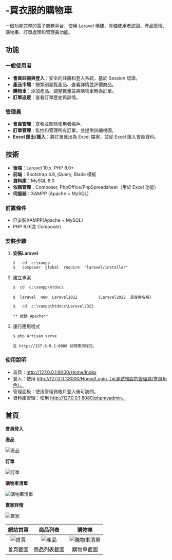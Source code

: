 # -買衣服的購物車
一個功能完整的電子商務平台，使用 Laravel 構建，具備使用者認證、產品管理、購物車、訂單處理和管理員功能。

## 功能

### 一般使用者
* **會員註冊與登入**：安全的註冊和登入系統，基於 Session 認證。
* **產品市場**：按類別瀏覽產品、查看詳情並評價商品。
* **購物車**：添加產品、調整數量並將購物車轉為訂單。
* **訂單追蹤**：查看訂單歷史與詳情。

### 管理員
* **會員管理**：查看並刪除使用者帳戶。
* **訂單管理**：監控和管理所有訂單，並提供詳細視圖。
* **Excel 匯出/匯入**：將訂單匯出為 Excel 檔案，並從 Excel 匯入會員資料。

## 技術
* **後端**：Laravel 10.x, PHP 8.0+
* **前端**：Bootstrap 4.6, jQuery, Blade 模板
* **資料庫**：MySQL 8.0
* **依賴管理**：Composer, PhpOffice/PhpSpreadsheet（用於 Excel 功能）
* **伺服器**：XAMPP (Apache + MySQL)

### 前置條件
* 已安裝XAMPP(Apache + MySQL)
* PHP 8.0(含 Composer）
  
### 安裝步驟
1. **安裝Laravel**
   
       $   cd  c:\xampp  
       $   composer  global  require  "laravel/installer"

2. 建立專案
   
       $  cd  c:\xampp\htdocs
   
       $  laravel  new  Laravel2022         (Laravel2022  是專案名稱)
   
       $   cd  c:\xampp\htdocs\Laravel2022
   
       ** 啟動 Apache**

4. 運行應用程式
   
       $ php artisan serve

       在 http://127.0.0.1:8000 訪問應用程式。

### 使用說明
* 首頁：http://127.0.0.1:8000/Home/Index
* 登入：使用 http://127.0.0.1:8000/Home/Login（可測試預設的管理員/會員角色）。
* 管理面板：使用管理員帳戶登入後可訪問。
* 資料庫管理：使用 http://127.0.0.1:8080/phpmyadmin。

## 首頁

**會員登入**



**產品**

![產品](https://github.com/user-attachments/assets/286a7259-594b-488d-9bae-d3e24770db0e)

**訂單**

![訂單](https://github.com/user-attachments/assets/68980d1d-f087-4560-a892-53f84cd2f482)

**購物車清單**

![購物車清單](https://github.com/user-attachments/assets/9a5c858e-374e-406c-8278-9f9af9cdc54d)

**賣家詳情**

![賣家](https://github.com/user-attachments/assets/a1baf72c-7733-47b5-bbb8-84ffbc627c7a)

| 網站首頁 | 商品列表 | 購物車 |
| :-------: | :-------: | :----: |
|   ![首頁](https://github.com/user-attachments/assets/77e96feb-f8cf-4481-b401-f65beccc04a2)   |   ![產品](https://github.com/user-attachments/assets/286a7259-594b-488d-9bae-d3e24770db0e)   |  ![購物車清單](https://github.com/user-attachments/assets/9a5c858e-374e-406c-8278-9f9af9cdc54d)   |
| 首頁截圖 | 商品列表截圖 | 購物車截圖 |









